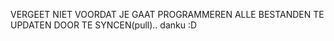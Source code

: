 VERGEET NIET VOORDAT JE GAAT PROGRAMMEREN ALLE BESTANDEN TE UPDATEN DOOR TE SYNCEN(pull).. danku :D
